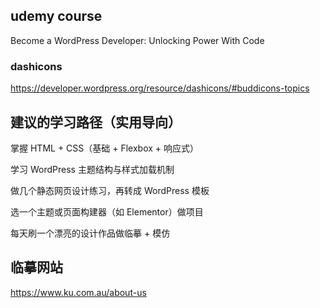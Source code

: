 
## udemy course
Become a WordPress Developer: Unlocking Power With Code

### dashicons
https://developer.wordpress.org/resource/dashicons/#buddicons-topics


## 建议的学习路径（实用导向）

掌握 HTML + CSS（基础 + Flexbox + 响应式）

学习 WordPress 主题结构与样式加载机制

做几个静态网页设计练习，再转成 WordPress 模板

选一个主题或页面构建器（如 Elementor）做项目

每天刷一个漂亮的设计作品做临摹 + 模仿

## 临摹网站
https://www.ku.com.au/about-us